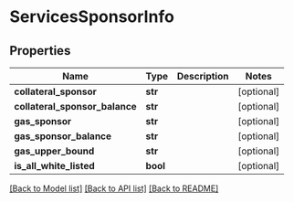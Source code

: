 # ServicesSponsorInfo


## Properties
Name | Type | Description | Notes
------------ | ------------- | ------------- | -------------
**collateral_sponsor** | **str** |  | [optional] 
**collateral_sponsor_balance** | **str** |  | [optional] 
**gas_sponsor** | **str** |  | [optional] 
**gas_sponsor_balance** | **str** |  | [optional] 
**gas_upper_bound** | **str** |  | [optional] 
**is_all_white_listed** | **bool** |  | [optional] 

[[Back to Model list]](../README.md#documentation-for-models) [[Back to API list]](../README.md#documentation-for-api-endpoints) [[Back to README]](../README.md)


